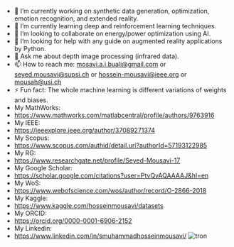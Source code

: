 - 🔭 I’m currently working on synthetic data generation, optimization, emotion recognition, and extended reality. 
- 🌱 I’m currently learning deep and reinforcement learning techniques.
- 👯 I’m looking to collaborate on energy/power optimization using AI. 
- 🤔 I’m looking for help with any guide on augmented reality applications by Python.
- 💬 Ask me about depth image processing (infrared data).
- 📫 How to reach me: mosavi.a.i.buali@gmail.com or seyed.mousavi@supsi.ch or hossein-mousavi@ieee.org or mousah@usi.ch
- ⚡ Fun fact: The whole machine learning is different variations of weights and biases. 
- My MathWorks:
- https://www.mathworks.com/matlabcentral/profile/authors/9763916
- My IEEE:
- https://ieeexplore.ieee.org/author/37089271374
- My Scopus:
- https://www.scopus.com/authid/detail.uri?authorId=57193122985
- My RG:
- https://www.researchgate.net/profile/Seyed-Mousavi-17
- My Google Scholar:
- https://scholar.google.com/citations?user=PtvQvAQAAAAJ&hl=en
- My WoS:
- https://www.webofscience.com/wos/author/record/O-2866-2018
- My Kaggle:
- https://www.kaggle.com/hosseinmousavi/datasets
- My ORCID:
- https://orcid.org/0000-0001-6906-2152
- My Linkedin:
- https://www.linkedin.com/in/smuhammadhosseinmousavi/
![tron](https://user-images.githubusercontent.com/11339420/209621480-5ead20ff-595b-4435-a807-9d3a4e446481.gif)
